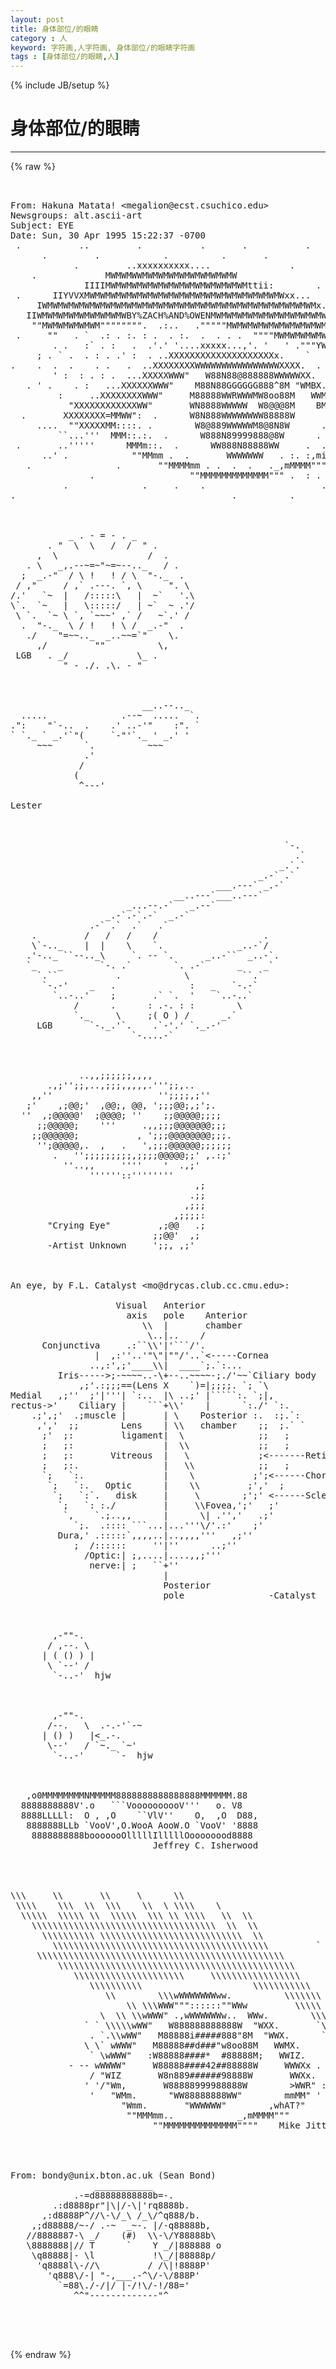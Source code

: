 ```yaml
---
layout: post
title: 身体部位/的眼睛
category : 人
keyword: 字符画,人字符画, 身体部位/的眼睛字符画
tags : [身体部位/的眼睛,人]
---
```

{% include JB/setup %}
# 身体部位/的眼睛
---
{% raw %}
<pre>
 

From: Hakuna Matata! &lt;megalion@ecst.csuchico.edu&gt;
Newsgroups: alt.ascii-art
Subject: EYE
Date: Sun, 30 Apr 1995 15:22:37 -0700
 .           ..         .           .       .           .           .
      .         .            .          .       .
            .         ..xxxxxxxxxx....               .       .             .
    .             MWMWMWWMWMWMWMWMWMWMWMWMW                       .
              IIIIMWMWMWMWMWMWMWMWMWMWMWMWMWMttii:        .           .
 .      IIYVVXMWMWMWMWMWMWMWMWMWMWMWMWMWMWMWMWMWMWMWxx...         .           .
     IWMWMWMWMWMWMWMWMWMWMWMWMWMWMWMWMWMWMWMWMWMWMWMWMWMWMx..
   IIWMWMWMWMWMWMWMWMWBY%ZACH%AND%OWENMWMWMWMWMWMWMWMWMWMWMWMWMx..        .
    &quot;&quot;MWMWMWMWMWM&quot;&quot;&quot;&quot;&quot;&quot;&quot;&quot;.  .:..   .&quot;&quot;&quot;&quot;&quot;MWMWMWMWMWMWMWMWMWMWMWMWMWti.
 .     &quot;&quot;   . `  .: . :. : .  . :.  .  . . .  &quot;&quot;&quot;&quot;MWMWMWMWMWMWMWMWMWMWMWMWMti=
        . .   :` . :   .  .&#039;.&#039; &#039;....xxxxx...,&#039;. &#039;   &#039; .&quot;&quot;&quot;YWMWMWMWMWMWMWMWMWMW+
     ; . ` .  . : . .&#039; :  . ..XXXXXXXXXXXXXXXXXXXXx.    `     . &quot;YWMWMWMWMWMWMW
.    .  .  .    . .   .  ..XXXXXXXXWWWWWWWWWWWWWWWWXXXX.  .     .     &quot;&quot;&quot;&quot;&quot;&quot;&quot;
        &#039; :  : . : .  ...XXXXXWWW&quot;   W88N88@888888WWWWWXX.   .   .       . .
   . &#039; .    . :   ...XXXXXXWWW&quot;    M88N88GGGGGG888^8M &quot;WMBX.          .   ..  :
         :     ..XXXXXXXXWWW&quot;     M88888WWRWWWMW8oo88M   WWMX.     .    :    .
           &quot;XXXXXXXXXXXXWW&quot;       WN8888WWWWW  W8@@@8M    BMBRX.         .  : :
  .       XXXXXXXX=MMWW&quot;:  .      W8N888WWWWWWWW88888W      XRBRXX.  .       .
     ....  &quot;&quot;XXXXXMM::::. .        W8@889WWWWWM8@8N8W      . . :RRXx.    .
         ``...&#039;&#039;&#039;  MMM::.:.  .      W888N89999888@8W      . . ::::&quot;RXV    .  :
 .       ..&#039;&#039;&#039;&#039;&#039;      MMMm::.  .      WW888N88888WW     .  . mmMMMMMRXx
      ..&#039; .            &quot;&quot;MMmm .  .       WWWWWWW   . :. :,miMM&quot;&quot;&quot;  : &quot;&quot;`    .
   .                .       &quot;&quot;MMMMmm . .  .  .   ._,mMMMM&quot;&quot;&quot;  :  &#039; .  :
               .                  &quot;&quot;MMMMMMMMMMMMM&quot;&quot;&quot; .  : . &#039;   .        .
          .              .     .    .                      .         .
.                                         .          .         .  



           _ . - = - . _
       . &quot;  \  \   /  /  &quot; .
     ,  \                 /  .
   . \   _,.--~=~&quot;~=~--.._   / .
  ;  _.-&quot;  / \ !   ! / \  &quot;-._  .
 / ,&quot;     / ,` .---. `, \     &quot;. \
/.&#039;   `~  |   /:::::\   |  ~`   &#039;.\
\`.  `~   |   \:::::/   | ~`  ~ .&#039;/
 \ `.  `~ \ `, `~~~&#039; ,` /   ~`.&#039; /
  .  &quot;-._  \ / !   ! \ /  _.-&quot;  .
   ./    &quot;=~~.._  _..~~=`&quot;    \.
     ,/         &quot;&quot;          \,
 LGB   . _/             \_ . 
          &quot; - ./. .\. - &quot;
 


                         __..--.._
  .....              .--~  .....  `.
.&quot;:    &quot;`-..  .    .&#039; ..-&#039;&quot;    :&quot;. `
` `._ ` _.&#039;`&quot;(     `-&quot;&#039;`._ &#039; _.&#039; &#039;
     ~~~      `.          ~~~
              .&#039;
             /
            (
             ^---&#039;

Lester



                                                    `-.
                                                      .`
                                                   _.`.`
                                               _.-` .`
                                       ___.---` _.-`
                               __..---`___..---`
                      _...--.-`   _.--`
                  _.-`.-`.-`  _.-`
               .-` .`  .`   .`
    .         /   /   /    /                    .
    \`-.._    |  |    \    `.              _..-`/
   .&#039;-.._ ``--.._\     `. -- `.      _..-``  _..-`.
   `_    _       `-. .`        `. .-`      _    _`
     `.``           .            \          ``.`
      `-.-&#039;    _   .              :   _   `-.-`
        `..-..&#039;    ;       .` `.  &#039;    `..-..`
            /      .      : .-. : :        \
            `._     \     ;( O ) /      _.`
     LGB       `-._.&#039;`.    .`-&#039;.&#039; `._.-&#039;
                       `-....-`



             ..,,;;;;;;,,,,
       .,;&#039;&#039;;;,..,;;;,,,,,.&#039;&#039;&#039;;;,..
    ,,&#039;&#039;                    &#039;&#039;;;;;,;&#039;&#039;
   ;&#039;    ,;@@;&#039;  ,@@;, @@, &#039;;;;@@;,;&#039;;.
  &#039;&#039;  ,;@@@@@&#039;  ;@@@@; &#039;&#039;    ;;@@@@@;;;;
     ;;@@@@@;    &#039;&#039;&#039;     .,,;;;@@@@@@@;;;
    ;;@@@@@@;           , &#039;;;;@@@@@@@@;;;.
     &#039;&#039;;@@@@@,.  ,   .   &#039;,;;;@@@@@@;;;;;;
        .   &#039;&#039;;;;;;;;;;,;;;;@@@@@;;&#039; ,.:;&#039;
          &#039;&#039;..,,     &#039;&#039;&#039;&#039;    &#039;  .,;&#039;
               &#039;&#039;&#039;&#039;&#039;&#039;::&#039;&#039;&#039;&#039;&#039;&#039;&#039;&#039;
                                   ,;
                                  .;;
                                 ,;;;
                               ,;;;;:
       &quot;Crying Eye&quot;         ,;@@   .;
                           ;;@@&#039;  ,;
       -Artist Unknown     &#039;;;, ,;&#039;



An eye, by F.L. Catalyst &lt;mo@drycas.club.cc.cmu.edu&gt;:

                    Visual   Anterior
                      axis   pole    Anterior
                         \\  |       chamber
                          \..|..    /
      Conjunctiva     .:``\\&#039;|&#039;```/&#039;.
                |  ,:&#039;&#039;..&#039;&quot;\&quot;|&quot;&quot;/&#039;..`&lt;-----Cornea
               ..,:&#039;,;&#039;____\\|  ____`;.`:...
         Iris-----&gt;;-~~~~..-\+--..~~~~-;./&#039;~~`Ciliary body
             ,;&#039;.:;;;==(Lens X    `)=|;;;;. `; `\
Medial   ,;&#039;&#039;  ;&#039;|&#039;&#039;&#039;| `:..  |\ ..;&#039; |`````:. `;|,
rectus-&gt;&#039;    Ciliary |    ```+\\&#039;    |      `:./&#039; `:.
    .;&#039;,;&#039;  .;muscle |       | \    Posterior :.  :;.`:
     ,&#039;,&#039;  ;;        Lens    | \\   chamber    ;;  ;.` `
      ;&#039;  ;:         ligament|  \              ;;   ;
      ;   ;:                 |  \\             ;;   ;
      ;   ;:       Vitreous  |   \             ;&lt;-------Retina
      ;   ;:.                |   \\            ;;   ;
      `;   `:.               |    \           ;&#039;;&lt;------Choroid
       `;   `:.   Optic      |    \\         ;&#039;,&#039;  ;
        `;   `:`.   disk     |     \        ;&#039;;&#039; &lt;------Sclera
         `;   `: :./         |     \\Fovea,&#039;;&#039;   ;&#039;
          `,    `.;..,,      |      \| .&#039;&#039;,&#039;   .;&#039;
            `;.  .:::: ```...|...&#039;&#039;&#039;\/&#039;.:&#039;    ;&#039;
         Dura,&#039; .:::::`,,,,..|..,,,,&#039;&#039;&#039;   ,;&#039;&#039;
            ;  /::::::     &#039;&#039;|&#039;&#039;      ..;&#039;&#039;
              /Optic:| ;,....|....,,;&#039;&#039;&#039;
               nerve:| ;   ``+&#039;&#039;
                             |
                             Posterior
                             pole                -Catalyst



        ,-&quot;&quot;-.
       / ,--. \
      | ( () ) |
       \ `--&#039; /
        `-..-&#039;  hjw



        ,-&quot;&quot;-.
       /--.   \  .-.-&#039;`-~
      | () )   |&lt;_.-.
       \--&#039;   / `~._ `~&#039;
        `-..-&#039;      `-  hjw



   ,o0MMMMMMMMNMMMMM8888888888888888MMMMMM.88
  8888888888V&#039;.o   ```VoooooooooV&#039;&#039;&#039;   o. V8
  8888LLLLl:  O , ,O    ``VlV&#039;&#039;    O,  ,O  D88,
   8888888LLb `VooV&#039;,O.WooA AooW.O `VooV&#039; &#039;8888
    8888888888booooooOlllllIlllllOoooooood8888
                           Jeffrey C. Isherwood




\\\     \\       \\     \      \\
 \\\\    \\\  \\  \\\    \\  \ \\\\    \
  \\\\\  \\\\\ \\  \\\\\  \\\ \\ \\\\   \\  \\
    \\\\\\\\\\\\\\\\\\\\\\\\\\\\\\\\\\\  \\  \\
      \\\\\\\\\\ \\\\\\\\\\\\\\\\\\\\\\\\\\\  \\
        \\\\\\\\\\\\\\\\\\\\\\\\\\\\\\\\\\\\\\\\\         `
     \\\\\\\\\\\\\\\\\\\\\\\\\\\\\\\\\\\\\\\\\\\\\\\
         \\\\\\\\\\\\\\\\\\\\\\\\\\\\\\\\\\\\\\\\\\\\\      \
            \\\\\\\\\\\\\\\\\\\\\     \\\\\\\\\\\\\\\\\      .
               \\\\\\\\\\                     \\\\\\\\\\\
                  \\        \\\wWWWWWWWww.          \\\\\\\    `
                      \\ \\\WWW&quot;&quot;&quot;::::::&quot;&quot;WWw         \\\\\    ,
                 \  \\ \\wWWW&quot; .,wWWWWWWw..  WWw.        \\\
              ` ` \\\\\wWW&quot;   W888888888888W  &quot;WXX.       `\\
               . `.\\wWW&quot;   M88888i#####888&quot;8M  &quot;WWX.      `\`
              \ \` wWWW&quot;   M88888##d###&quot;w8oo88M   WWMX.     `\
               ` \wWWW&quot;   :W88888####*  #88888M;   WWIZ.     ``
           - -- wWWWW&quot;     W88888####42##88888W     WWWXx .
               / &quot;WIZ       W8n889######98888W       WWXx.
              &#039; &#039;/&quot;Wm,       W88888999988888W        &gt;WWR&quot; :
               &#039;   &quot;WMm.      &quot;WW88888888WW&quot;        mmMM&quot; &#039;
                     &quot;Wmm.       &quot;WWWWWW&quot;        ,whAT?&quot;
                      &quot;&quot;MMMmm..            _,mMMMM&quot;&quot;&quot;
                           &quot;&quot;MMMMMMMMMMMMMM&quot;&quot;&quot;&quot;    Mike Jittlov 12/95




From: bondy@unix.bton.ac.uk (Sean Bond)
                ___________
            .-=d88888888888b=-.
        .:d8888pr&quot;|\|/-\|&#039;rq8888b.
      ,:d8888P^//\-\/_\ /_\/^q888/b.
    ,;d88888/~-/ .-~  _~-. |/-q88888b,
   //8888887-\ _/    (#)  \\-\/Y88888b\
   \8888888|// T      `    Y _/|888888 o
    \q88888|- \l           !\_/|88888p/
     &#039;q8888l\-//\         / /\|!8888P&#039;
       &#039;q888\/-| &quot;-,___.-^\/-\/888P&#039;
         `=88\./-/|/ |-/!\/-!/88=&#039;
            ^^&quot;-------------&quot;^    



 </pre>
{% endraw %}
